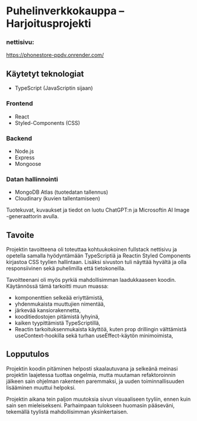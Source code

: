 # Puhelinverkkokauppa – Harjoitusprojekti

### nettisivu:
https://phonestore-ppdv.onrender.com/

## Käytetyt teknologiat
- TypeScript (JavaScriptin sijaan)

### Frontend
- React
- Styled-Components (CSS)

### Backend
- Node.js
- Express
- Mongoose

### Datan hallinnointi
- MongoDB Atlas (tuotedatan tallennus)
- Cloudinary (kuvien tallentamiseen)

Tuotekuvat, kuvaukset ja tiedot on luotu ChatGPT:n ja Microsoftin AI Image -generaattorin avulla.


## Tavoite
Projektin tavoitteena oli toteuttaa kohtuukokoinen fullstack nettisivu ja opetella samalla hyödyntämään TypeScriptiä ja Reactin Styled Components kirjastoa CSS tyylien hallintaan. Lisäksi sivuston tuli näyttää hyvältä ja olla responsiivinen sekä puhelimilla että tietokoneilla.

Tavoitteenani oli myös pyrkiä mahdollisimman laadukkaaseen koodin. Käytännössä tämä tarkoitti muun muassa: <br/>
- komponenttien selkeää eriyttämistä, <br/>
- yhdenmukaista muuttujien nimentää, <br/>
- järkevää kansiorakennetta, <br/>
- kooditiedostojen pitämistä lyhyinä, <br/>
- kaiken tyypittämistä TypeScriptillä, <br/>
- Reactin tarkoituksenmukaista käyttöä, kuten prop drillingin välttämistä useContext-hookilla sekä turhan useEffect-käytön minimoimista,

## Lopputulos
Projektin koodin pitäminen helposti skaalautuvana ja selkeänä meinasi projektin laajetessa tuottaa ongelmia, mutta muutaman refaktoroinnin jälkeen sain ohjelman rakenteen paremmaksi, ja uuden toiminnallisuuden lisääminen muuttui helpoksi.

Projektin aikana tein paljon muutoksia sivun visuaaliseen tyyliin, ennen kuin sain sen mieleisekseni. Parhaimpaan tulokseen huomasin pääseväni, tekemällä tyylistä mahdollisimman yksinkertaisen.

